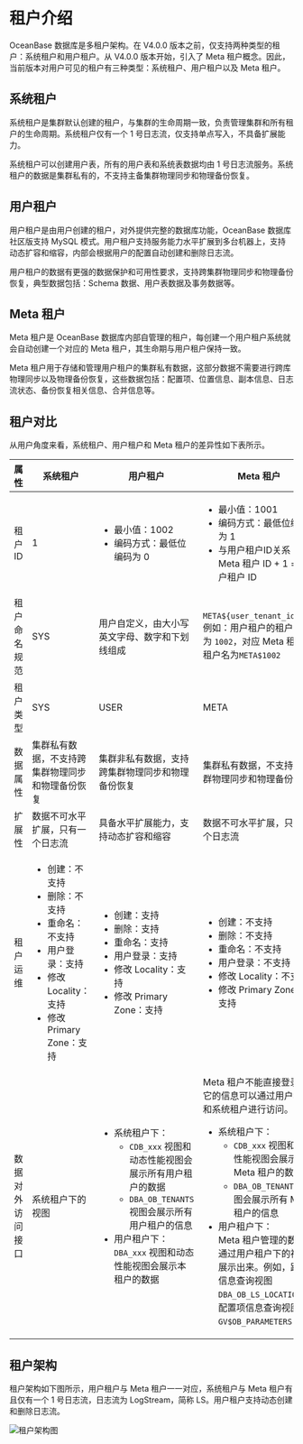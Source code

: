 # 租户介绍

OceanBase 数据库是多租户架构。在 V4.0.0 版本之前，仅支持两种类型的租户：系统租户和用户租户。从 V4.0.0 版本开始，引入了 Meta 租户概念。因此，当前版本对用户可见的租户有三种类型：系统租户、用户租户以及 Meta 租户。

## 系统租户

系统租户是集群默认创建的租户，与集群的生命周期一致，负责管理集群和所有租户的生命周期。系统租户仅有一个 1 号日志流，仅支持单点写入，不具备扩展能力。

系统租户可以创建用户表，所有的用户表和系统表数据均由 1 号日志流服务。系统租户的数据是集群私有的，不支持主备集群物理同步和物理备份恢复。

## 用户租户

用户租户是由用户创建的租户，对外提供完整的数据库功能，OceanBase 数据库社区版支持 MySQL 模式。用户租户支持服务能力水平扩展到多台机器上，支持动态扩容和缩容，内部会根据用户的配置自动创建和删除日志流。

用户租户的数据有更强的数据保护和可用性要求，支持跨集群物理同步和物理备份恢复，典型数据包括：Schema 数据、用户表数据及事务数据等。

## Meta 租户

Meta 租户是 OceanBase 数据库内部自管理的租户，每创建一个用户租户系统就会自动创建一个对应的 Meta 租户，其生命期与用户租户保持一致。

Meta 租户用于存储和管理用户租户的集群私有数据，这部分数据不需要进行跨库物理同步以及物理备份恢复，这些数据包括：配置项、位置信息、副本信息、日志流状态、备份恢复相关信息、合并信息等。

## 租户对比

从用户角度来看，系统租户、用户租户和 Meta 租户的差异性如下表所示。

|       属性   |   系统租户  |                                 用户租户                         |                                        Meta 租户                |
|--------------|------------|------------------------------------------------------------------|------------------------------------------------------------------|
|    租户 ID   |    1        |  <ul><li>最小值：1002 </li><li>编码方式：最低位编码为 0 </li></ul>  | <ul><li>最小值：1001 </li><li>编码方式：最低位编码为 1 </li><li>与用户租户ID关系：Meta 租户 ID + 1 = 用户租户 ID </li></ul>|
|  租户命名规范  |     SYS      |      用户自定义，由大小写英文字母、数字和下划线组成                | `META${user_tenant_id}` </br>例如：用户租户的租户 ID 为 `1002`，对应 Meta 租户的租户名为`META$1002` |
|   租户类型     |      SYS      |     USER                                                      |                                   META                        |
|   数据属性     | 集群私有数据，不支持跨集群物理同步和物理备份恢复 |  集群非私有数据，支持跨集群物理同步和物理备份恢复 | 集群私有数据，不支持跨集群物理同步和物理备份恢复    |
|   扩展性       | 数据不可水平扩展，只有一个日志流                |  具备水平扩展能力，支持动态扩容和缩容            | 数据不可水平扩展，只有一个日志流  |
|   租户运维     | <ul><li>创建：不支持</li><li>删除：不支持</li><li>重命名：不支持</li><li>用户登录：支持</li><li>修改 Locality：支持</li><li>修改 Primary Zone：支持</li></ul>  |  <ul><li>创建：支持</li><li>删除：支持</li><li>重命名：支持</li><li>用户登录：支持</li><li>修改 Locality：支持</li><li>修改 Primary Zone：支持</li></ul> | <ul><li>创建：不支持</li><li>删除：不支持</li><li>重命名：不支持</li><li>用户登录：不支持</li><li>修改 Locality：不支持</li><li>修改 Primary Zone：不支持</li></ul> |
|  数据对外访问接口 | 系统租户下的视图 | <ul><li>系统租户下：<ul><li>  `CDB_xxx` 视图和动态性能视图会展示所有用户租户的数据 </li><li> `DBA_OB_TENANTS` 视图会展示所有用户租户的信息</li></ul></li><li>用户租户下：</br> `DBA_xxx` 视图和动态性能视图会展示本租户的数据</li></ul> | Meta 租户不能直接登录，它的信息可以通过用户租户和系统租户进行访问。<ul><li>系统租户下：<ul><li> `CDB_xxx` 视图和动态性能视图会展示所有 Meta 租户的数据</li><li> `DBA_OB_TENANTS` 视图会展示所有 Meta 租户的信息</li></ul></li><li>用户租户下：</br>Meta 租户管理的数据会通过用户租户下的视图展示出来。例如，路由信息查询视图 `DBA_OB_LS_LOCATIONS`、配置项信息查询视图 `GV$OB_PARAMETERS` 等</li></ul> |

## 租户架构

租户架构如下图所示，用户租户与 Meta 租户一一对应，系统租户与 Meta 租户有且仅有一个 1 号日志流，日志流为 LogStream，简称 LS。用户租户支持动态创建和删除日志流。

![租户架构图](https://obbusiness-private.oss-cn-shanghai.aliyuncs.com/doc/img/observer-enterprise/V4.0.0/system-architecture/tenant-architecture.png)
